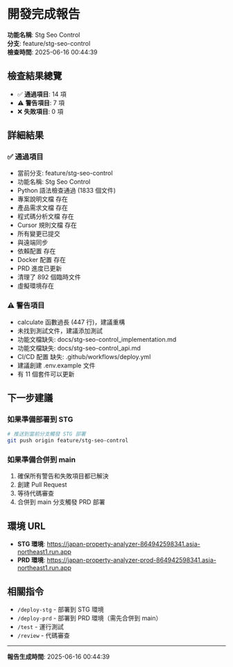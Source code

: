 # 開發完成報告

**功能名稱**: Stg Seo Control  
**分支**: feature/stg-seo-control  
**檢查時間**: 2025-06-16 00:44:39

## 檢查結果總覽

- ✅ **通過項目**: 14 項
- ⚠️  **警告項目**: 7 項  
- ❌ **失敗項目**: 0 項

## 詳細結果

### ✅ 通過項目
- 當前分支: feature/stg-seo-control
- 功能名稱: Stg Seo Control
- Python 語法檢查通過 (1833 個文件)
- 專案說明文檔 存在
- 產品需求文檔 存在
- 程式碼分析文檔 存在
- Cursor 規則文檔 存在
- 所有變更已提交
- 與遠端同步
- 依賴配置 存在
- Docker 配置 存在
- PRD 進度已更新
- 清理了 892 個臨時文件
- 虛擬環境存在

### ⚠️ 警告項目
- calculate 函數過長 (447 行)，建議重構
- 未找到測試文件，建議添加測試
- 功能文檔缺失: docs/stg-seo-control_implementation.md
- 功能文檔缺失: docs/stg-seo-control_api.md
- CI/CD 配置 缺失: .github/workflows/deploy.yml
- 建議創建 .env.example 文件
- 有 11 個套件可以更新


## 下一步建議

### 如果準備部署到 STG
```bash
# 推送到當前分支觸發 STG 部署
git push origin feature/stg-seo-control
```

### 如果準備合併到 main
1. 確保所有警告和失敗項目都已解決
2. 創建 Pull Request
3. 等待代碼審查
4. 合併到 main 分支觸發 PRD 部署

## 環境 URL

- **STG 環境**: https://japan-property-analyzer-864942598341.asia-northeast1.run.app
- **PRD 環境**: https://japan-property-analyzer-prod-864942598341.asia-northeast1.run.app

## 相關指令

- `/deploy-stg` - 部署到 STG 環境
- `/deploy-prd` - 部署到 PRD 環境（需先合併到 main）
- `/test` - 運行測試
- `/review` - 代碼審查

---

**報告生成時間**: 2025-06-16 00:44:39
